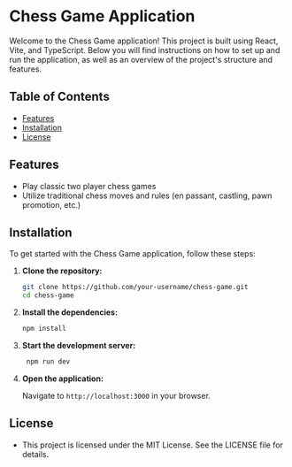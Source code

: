 # Chess Game Application

Welcome to the Chess Game application! This project is built using React, Vite, and TypeScript. Below you will find instructions on how to set up and run the application, as well as an overview of the project's structure and features.

## Table of Contents

- [Features](#features)
- [Installation](#installation)
- [License](#license)

## Features

- Play classic two player chess games
- Utilize traditional chess moves and rules (en passant, castling, pawn promotion, etc.)

## Installation

To get started with the Chess Game application, follow these steps:

1. **Clone the repository:**

   ```sh
   git clone https://github.com/your-username/chess-game.git
   cd chess-game
   ```

2. **Install the dependencies:**

   ```sh
   npm install
   ```

3. **Start the development server:**

   ```sh
    npm run dev
   ```

4. **Open the application:**

   Navigate to `http://localhost:3000` in your browser.

## License

- This project is licensed under the MIT License. See the LICENSE file for details.
